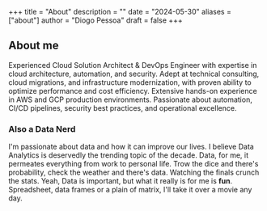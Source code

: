 +++
title = "About"
description = ""
date = "2024-05-30"
aliases = ["about"]
author = "Diogo Pessoa"
draft = false
+++

## About me

Experienced Cloud Solution Architect & DevOps Engineer with expertise in cloud architecture, automation, and security. Adept at technical consulting, cloud migrations, and infrastructure modernization, with proven ability to optimize performance and cost efficiency. Extensive hands-on experience in AWS and GCP production environments. Passionate about automation, CI/CD pipelines, security best practices, and operational excellence.


### Also a Data Nerd

I'm passionate about data and how it can improve our lives. I believe Data Analytics is deservedly
the trending topic of the decade. Data, for me, it permeates everything from work to personal life. Trow
the dice and there's probability, check the weather and there's data. Watching the finals crunch the
stats. Yeah, Data is important, but what it really is for me is **fun**. Spreadsheet, data frames or
a plain of matrix, I'll take it over a movie any day.
